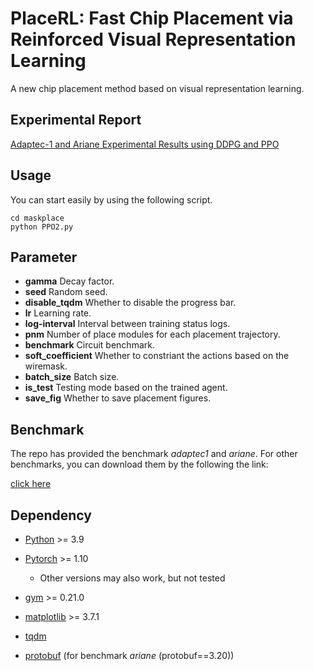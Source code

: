 # PlaceRL: Fast Chip Placement via Reinforced  Visual Representation Learning

A new chip placement method based on visual representation learning. 

## Experimental Report

[Adaptec-1 and Ariane Experimental Results using DDPG and PPO ](https://wandb.ai/zfyre-iit-roorkee/placerl/reports/Experimental-Results---VmlldzoxMjU3NjQwMg)

## Usage

You can start easily by using the following script.

```
cd maskplace
python PPO2.py
```

## Parameter

- **gamma** Decay factor.
- **seed** Random seed.
- **disable_tqdm** Whether to disable the progress bar.
- **lr** Learning rate.
- **log-interval** Interval between training status logs.
- **pnm** Number of place modules for each placement trajectory. 
- **benchmark** Circuit benchmark.
- **soft_coefficient** Whether to constriant the actions based on the wiremask.
- **batch_size** Batch size.
- **is_test** Testing mode based on the trained agent.
- **save_fig** Whether to save placement figures.


## Benchmark
The repo has provided the benchmark *adaptec1* and *ariane*. For other benchmarks, you can download them by the following the link:

[click here](http://www.cerc.utexas.edu/~zixuan/ispd2005dp.tar.xz)


## Dependency
- [Python](https://www.python.org/) >= 3.9

- [Pytorch](https://pytorch.org/) >= 1.10

  - Other versions may also work, but not tested

- [gym](https://www.gymlibrary.dev/index.html) >= 0.21.0
- [matplotlib](https://matplotlib.org/) >= 3.7.1
- [tqdm](https://tqdm.github.io/)
- [protobuf](https://pypi.org/project/protobuf/) (for benchmark *ariane* (protobuf==3.20))
